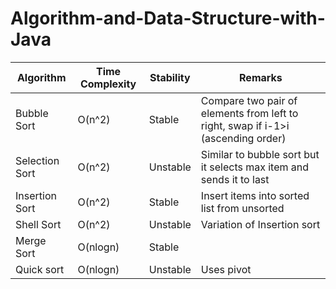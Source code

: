 # Algorithm-and-Data-Structure-with-Java

Algorithm            | Time Complexity | Stability	 | Remarks
-------------------- | --------------- | ----------- | ---------
Bubble Sort          | O(n^2)          | Stable 	 | Compare two pair of elements from left to right, swap if i-1>i (ascending order)
Selection Sort		 | O(n^2)          | Unstable 	 | Similar to bubble sort but it selects max item and sends it to last
Insertion Sort		 | O(n^2)          | Stable		 | Insert items into sorted list from unsorted
Shell Sort			 | O(n^2)		   | Unstable	 | Variation of Insertion sort
Merge Sort 			 | O(nlogn)		   | Stable		 | 
Quick sort 			 | O(nlogn)		   | Unstable	 | Uses pivot